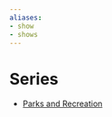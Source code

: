 ```yaml
---
aliases:
- show
- shows
---
```


# Series

- [Parks and Recreation](../notes/parks-and-recreation.md)
